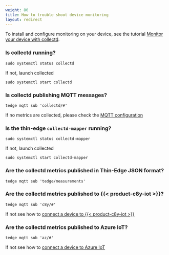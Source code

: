 ```yaml
---
weight: 80
title: How to trouble shoot device monitoring
layout: redirect
---
```


To install and configure monitoring on your device,
see the tutorial [Monitor your device with collectd](/thin-edge/thin-edge-tutorials/#device-monitoring).

### Is collectd running?

```
sudo systemctl status collectd
```

If not, launch collected

```
sudo systemctl start collectd
```

### Is collectd publishing MQTT messages?

```
tedge mqtt sub 'collectd/#'
```

If no metrics are collected, please check the [MQTT configuration](/thin-edge/thin-edge-tutorials/#collectdconf)

### Is the thin-edge `collectd-mapper` running?

```
sudo systemctl status collectd-mapper
```

If not, launch collected

```
sudo systemctl start collectd-mapper
```

### Are the collectd metrics published in Thin-Edge JSON format?

```
tedge mqtt sub 'tedge/measurements'
```

### Are the collectd metrics published to {{< product-c8y-iot >}}?

```
tedge mqtt sub 'c8y/#'
```

If not see how to [connect a device to {{< product-c8y-iot >}}](/thin-edge/thin-edge-tutorials/#connect-c8y)

### Are the collectd metrics published to Azure IoT?

```
tedge mqtt sub 'az/#'
```

If not see how to [connect a device to Azure IoT](/thin-edge/thin-edge-tutorials/#connect-azure)
